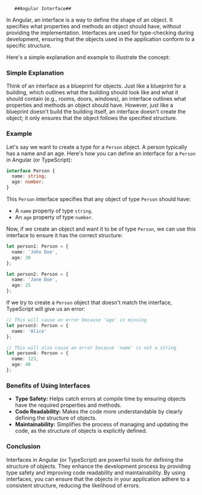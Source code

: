        ##Angular Interface##
In Angular, an interface is a way to define the shape of an object. It specifies what properties and methods an object should have, without providing the implementation. Interfaces are used for type-checking during development, ensuring that the objects used in the application conform to a specific structure.

Here's a simple explanation and example to illustrate the concept:

### Simple Explanation
Think of an interface as a blueprint for objects. Just like a blueprint for a building, which outlines what the building should look like and what it should contain (e.g., rooms, doors, windows), an interface outlines what properties and methods an object should have. However, just like a blueprint doesn't build the building itself, an interface doesn't create the object; it only ensures that the object follows the specified structure.

### Example
Let's say we want to create a type for a `Person` object. A person typically has a name and an age. Here's how you can define an interface for a `Person` in Angular (or TypeScript):

```typescript
interface Person {
  name: string;
  age: number;
}
```

This `Person` interface specifies that any object of type `Person` should have:
- A `name` property of type `string`.
- An `age` property of type `number`.

Now, if we create an object and want it to be of type `Person`, we can use this interface to ensure it has the correct structure:

```typescript
let person1: Person = {
  name: 'John Doe',
  age: 30
};

let person2: Person = {
  name: 'Jane Doe',
  age: 25
};
```

If we try to create a `Person` object that doesn't match the interface, TypeScript will give us an error:

```typescript
// This will cause an error because 'age' is missing
let person3: Person = {
  name: 'Alice'
};

// This will also cause an error because 'name' is not a string
let person4: Person = {
  name: 123,
  age: 40
};
```

### Benefits of Using Interfaces
- **Type Safety:** Helps catch errors at compile time by ensuring objects have the required properties and methods.
- **Code Readability:** Makes the code more understandable by clearly defining the structure of objects.
- **Maintainability:** Simplifies the process of managing and updating the code, as the structure of objects is explicitly defined.

### Conclusion
Interfaces in Angular (or TypeScript) are powerful tools for defining the structure of objects. They enhance the development process by providing type safety and improving code readability and maintainability. By using interfaces, you can ensure that the objects in your application adhere to a consistent structure, reducing the likelihood of errors.
